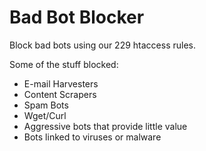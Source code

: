Bad Bot Blocker
===============

Block bad bots using our 229 htaccess rules.

Some of the stuff blocked:

- E-mail Harvesters
- Content Scrapers
- Spam Bots
- Wget/Curl
- Aggressive bots that provide little value
- Bots linked to viruses or malware

